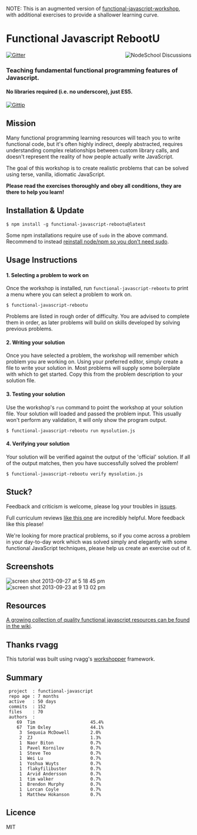 NOTE: This is an augmented version of [functional-javascript-workshop](https://github.com/timoxley/functional-javascript-workshop), with additional exercises to provide a shallower learning curve.

# Functional Javascript RebootU

[![Gitter](https://badges.gitter.im/Join%20Chat.svg)](https://gitter.im/nodeschool/discussions?utm_source=badge&utm_medium=badge&utm_campaign=pr-badge&utm_content=badge)
<img alt="NodeSchool Discussions" src="https://f.cloud.github.com/assets/43438/1368315/63919ad8-3997-11e3-909e-8193f5a94b59.png" align="right">

### Teaching fundamental functional programming features of Javascript.

#### No libraries required (i.e. no underscore), just ES5.

[![Gittip](http://img.shields.io/gittip/timoxley.png)](https://www.gittip.com/timoxley/)
## Mission

Many functional programming learning resources will teach you to write functional code, but it's often highly indirect,
deeply abstracted, requires understanding complex relationships between custom library calls, and doesn't represent
the reality of how people actually write JavaScript.

The goal of this workshop is to create realistic problems that can be solved using terse, vanilla, idiomatic JavaScript.

**Please read the exercises thoroughly and obey all conditions, they are there to help you learn!**

## Installation & Update

```
$ npm install -g functional-javascript-rebootu@latest
```

Some npm installations require use of `sudo` in the above command. Recommend to instead [reinstall node/npm so you don't need sudo](https://gist.github.com/isaacs/579814).

## Usage Instructions

#### 1. Selecting a problem to work on

Once the workshop is installed, run `functional-javascript-rebootu` to print a menu
where you can select a problem to work on.

```
$ functional-javascript-rebootu
```

Problems are listed in rough order of difficulty. You are advised to complete them in order, as later problems
will build on skills developed by solving previous problems.

#### 2. Writing your solution

Once you have selected a problem, the workshop will remember which problem you are working on. 
Using your preferred editor, simply create a file to write your solution in. Most problems will
supply some boilerplate with which to get started. Copy this from the problem description to your
solution file.

#### 3. Testing your solution

Use the workshop's `run` command to point the workshop at your solution file. Your solution will loaded 
and passed the problem input. This usually won't perform any validation, it will only show the program output.

```
$ functional-javascript-rebootu run mysolution.js
```
 
#### 4. Verifying your solution

Your solution will be verified against the output of the 'official' solution. 
If all of the output matches, then you have successfully solved the problem!

```
$ functional-javascript-rebootu verify mysolution.js
```

## Stuck?

Feedback and criticism is welcome, please log your troubles in [issues](https://github.com/timoxley/functional-javascript-workshop/issues). 

Full curriculum reviews [like this one](https://github.com/timoxley/functional-javascript-workshop/issues/7) are incredibly helpful. More feedback like this please!

We're looking for more practical problems, so if you come across a problem in your day-to-day work which was solved simply and elegantly with some functional JavaScript techniques, please help us create an exercise out of it.


## Screenshots

![screen shot 2013-09-27 at 5 18 45 pm](https://f.cloud.github.com/assets/43438/1225514/08c87a70-276a-11e3-8db7-485e3c760373.png)
![screen shot 2013-09-23 at 9 13 02 pm](https://f.cloud.github.com/assets/43438/1191466/f289f38a-2451-11e3-9ba5-a3c224b5ca97.png)

## Resources

[A growing collection of quality functional javascript resources can be found in the wiki](https://github.com/timoxley/functional-javascript-workshop/wiki). 


## Thanks rvagg

This tutorial was built using rvagg's [workshopper](https://github.com/rvagg/workshopper) framework.

## Summary

```
 project  : functional-javascript
 repo age : 7 months
 active   : 50 days
 commits  : 152
 files    : 70
 authors  :
    69	Tim                     45.4%
    67	Tim Oxley               44.1%
     3	Sequoia McDowell        2.0%
     2	ZJ                      1.3%
     1	Naor Biton              0.7%
     1	Pavel Kornilov          0.7%
     1	Steve Teo               0.7%
     1	Wei Lu                  0.7%
     1	Yoshua Wuyts            0.7%
     1	flakyfilibuster         0.7%
     1	Arvid Andersson         0.7%
     1	tim walker              0.7%
     1	Brendon Murphy          0.7%
     1	Lorcan Coyle            0.7%
     1	Matthew Hokanson        0.7%
```

## Licence

MIT
